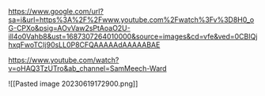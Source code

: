 https://www.google.com/url?sa=i&url=https%3A%2F%2Fwww.youtube.com%2Fwatch%3Fv%3D8H0_oG-CPXo&psig=AOvVaw2sPtAoaO2U-ill4o0Vahb8&ust=1687307264010000&source=images&cd=vfe&ved=0CBIQjhxqFwoTCIj90sLL0P8CFQAAAAAdAAAAABAE

https://www.youtube.com/watch?v=oHAQ3TzUTro&ab_channel=SamMeech-Ward


![[Pasted image 20230619172900.png]]